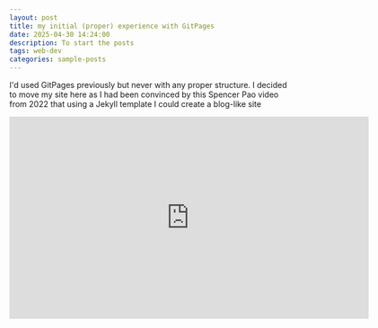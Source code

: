 ```yaml
---
layout: post
title: my initial (proper) experience with GitPages
date: 2025-04-30 14:24:00
description: To start the posts 
tags: web-dev
categories: sample-posts
---
```

<p>I'd used GitPages previously but never with any proper structure. I decided to move my site here as I had been convinced by this Spencer Pao video from 2022 that using a Jekyll template I could create a blog-like site</p>
<iframe width="640" height="360" src="https://www.youtube.com/embed/g6AJ9qPPoyc" frameborder="0" allow="accelerometer; autoplay; encrypted-media; gyroscope; picture-in-picture" 
allowfullscreen></iframe>